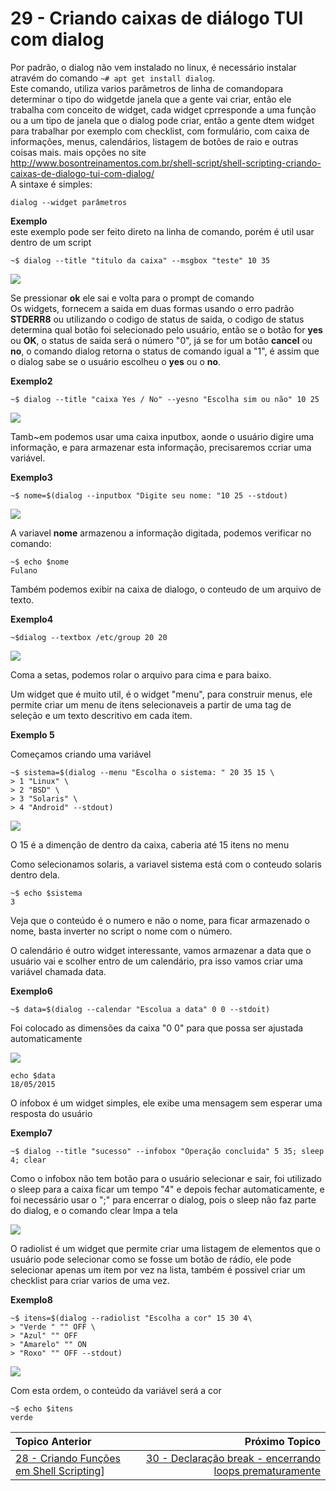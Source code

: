 # 29 - Criando caixas de diálogo TUI com dialog

Por padrão, o dialog não vem instalado no linux, é necessário instalar atravém do comando `~# apt get install dialog`.  
Este comando, utiliza varios parâmetros de linha de comandopara determinar o tipo do widgetde janela que a gente vai criar, então ele trabalha com conceito de widget, cada widget cprresponde a uma função ou a um tipo de janela que o dialog pode criar, então a gente dtem widget para trabalhar por exemplo com checklist, com formulário, com caixa de informações, menus, calendários, listagem de botões de raio e outras coisas mais.
mais opções no site http://www.bosontreinamentos.com.br/shell-script/shell-scripting-criando-caixas-de-dialogo-tui-com-dialog/  
A sintaxe é simples:
```
dialog --widget parâmetros
```
**Exemplo**  
este exemplo pode ser feito direto na linha de comando, porém é util usar dentro de um script
```
~$ dialog --title "titulo da caixa" --msgbox "teste" 10 35
``` 

![](Imagens/cxdialog1.png)

Se pressionar **ok** ele sai e volta para o prompt de comando  
Os widgets, fornecem a saida em duas formas usando o erro padrão **STDERR8** ou utilizando o codigo de status de saida, o codigo de status determina qual botão foi selecionado pelo usuário, então se o botão for **yes** ou **OK**, o status de saida será o número "0", já se for um botão **cancel** ou **no**, o comando dialog retorna o status de comando igual a "1", é assim que o dialog sabe se o usuário escolheu o **yes** ou o **no**.  

**Exemplo2**
```
~$ dialog --title "caixa Yes / No" --yesno "Escolha sim ou não" 10 25 
```

![](Imagens/dialogyesno.png)

Tamb~em podemos usar uma caixa inputbox, aonde o usuário digire uma informação, e para armazenar esta informação, precisaremos ccriar uma variável.  

**Exemplo3**
```
~$ nome=$(dialog --inputbox "Digite seu nome: "10 25 --stdout)
```

![](Imagens/dialoginputbox.png)

A variavel **nome** armazenou a informação digitada, podemos verificar no comando:   
```
~$ echo $nome
Fulano
```

Também podemos exibir na caixa de dialogo, o conteudo de um arquivo de texto.  

**Exemplo4**
```
~$dialog --textbox /etc/group 20 20
```

![](Imagens/dialogtextbox.png)

Coma a setas, podemos rolar o arquivo para cima e para baixo.  

Um widget que é muito util, é o widget "menu", para construir menus, ele permite criar um menu de itens selecionaveis a partir de uma tag de seleção e um texto descritivo em cada item.  

**Exemplo 5**

Começamos criando uma variável
```
~$ sistema=$(dialog --menu "Escolha o sistema: " 20 35 15 \
> 1 "Linux" \
> 2 "BSD" \
> 3 "Solaris" \
> 4 "Android" --stdout)
```
![](Imagens/dialogmenu.png)

O 15 é a dimenção de dentro da caixa, caberia até 15 itens no menu

Como selecionamos solaris, a variavel sistema está com o conteudo solaris dentro dela.  

```
~$ echo $sistema
3
```
Veja que o conteúdo é o numero e não o nome, para ficar armazenado o nome, basta inverter no script o nome com o número.  

O calendário é outro widget interessante, vamos armazenar a data que o usuário vai e scolher entro de um calendário, pra isso vamos criar uma variável chamada data.  

**Exemplo6**

```
~$ data=$(dialog --calendar "Escolua a data" 0 0 --stdoit)
```
Foi colocado as dimensões da caixa "0 0" para que possa ser ajustada automaticamente

![](Imagens/dialogcalendar.png)

```
echo $data
18/05/2015
```

O infobox é um widget simples, ele exibe uma mensagem sem esperar uma resposta do usuário

**Exemplo7**

```
~$ dialog --title "sucesso" --infobox "Operação concluida" 5 35; sleep 4; clear
```

Como o infobox não tem botão para o usuário selecionar e sair, foi utilizado o sleep para a caixa ficar um tempo "4" e depois fechar automaticamente, e foi necessário usar o ";" para encerrar o dialog, pois o sleep não faz parte do dialog, e o comando clear lmpa a tela 

![](Imagens/dialoginfibox.png)


O radiolist é um widget que permite criar uma listagem de elementos que o usuário pode selecionar como se fosse um botão de rádio, ele pode selecionar apenas um item por vez na lista, também é possivel criar um checklist para criar varios de uma vez.

**Exemplo8**  
```
~$ itens=$(dialog --radiolist "Escolha a cor" 15 30 4\
> "Verde " "" OFF \
> "Azul" "" OFF
> "Amarelo" "" ON
> "Roxo" "" OFF --stdout)
```

![](Imagens/dialogradiolist.png)

Com esta ordem, o conteúdo da variável será a cor
```
~$ echo $itens
verde
```


|Topico Anterior|Próximo Topico|
|:---|---:|
|[28 - Criando Funções em Shell Scripting](funcaoShell.md)]|[30 - Declaração break - encerrando loops prematuramente](declaracaobreak.md)|
